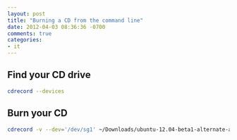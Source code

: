 ```yaml
---
layout: post
title: "Burning a CD from the command line"
date: 2012-04-03 08:36:36 -0700
comments: true
categories: 
- it
---
```


Find your CD drive
------------------

```bash
cdrecord --devices
```

Burn your CD
------------

```bash
cdrecord -v --dev='/dev/sg1' ~/Downloads/ubuntu-12.04-beta1-alternate-amd64.iso
```
